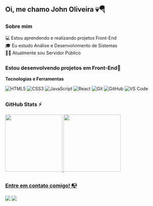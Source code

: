 ## Oi, me chamo John Oliveira 💀🪂

### Sobre mim
💻 Estou aprendendo e realizando projetos Front-End
<br>🎓 Eu estudo Análise e Desenvolvimento de Sistemas
<br>👩‍💻 Atualmente sou Servidor Público

##

### Estou desenvolvendo projetos em Front-End🔧

**Tecnologias e Ferramentas**<br>

![HTML5](https://img.shields.io/badge/html5-%23E34F26.svg?style=for-the-badge&logo=html5&logoColor=white)
![CSS3](https://img.shields.io/badge/css3-%231572B6.svg?style=for-the-badge&logo=css3&logoColor=white)
![JavaScript](https://img.shields.io/badge/javascript-%23323330.svg?style=for-the-badge&logo=javascript&logoColor=%23F7DF1E)
![React](https://img.shields.io/badge/react-%2320232a.svg?style=for-the-badge&logo=react&logoColor=%2361DAFB)
![Git](https://img.shields.io/badge/git-%23F05033.svg?style=for-the-badge&logo=git&logoColor=white)
![GitHub](https://img.shields.io/badge/github-%23121011.svg?style=for-the-badge&logo=github&logoColor=white)
![VS Code](https://img.shields.io/badge/VS%20Code-0078d7.svg?style=for-the-badge&logo=visual-studio-code&logoColor=white)

##

### GitHub Stats ⚡
<div>
<a href="https://github.com/oliveirajohn90">
<img height="180em" src="https://github-readme-stats.vercel.app/api/top-langs/?username=oliveirajohn90&layout=compact&langs_count=7&theme=dracula"/>
<img height="180em" src="https://github-readme-stats.vercel.app/api?username=oliveirajohn90&show_icons=true&theme=dracula&include_all_commits=true&count_private=true"/>
</div>

##

### Entre em contato comigo! 📭
<div>
<a href="https://instagram.com/john_0liveir4" target="_blank"><img src="https://img.shields.io/badge/-Instagram-%23E4405F?style=for-the-badge&logo=instagram&logoColor=white" target="_blank"></a>
<a href="https://www.linkedin.com/in/johnoliveira90" target="_blank"><img src="https://img.shields.io/badge/-LinkedIn-%230077B5?style=for-the-badge&logo=linkedin&logoColor=white" target="_blank"></a>   
</div>

<!---
oliveirajohn90/oliveirajohn90 is a ✨ special ✨ repository because its `README.md` (this file) appears on your GitHub profile.
You can click the Preview link to take a look at your changes.
--->
